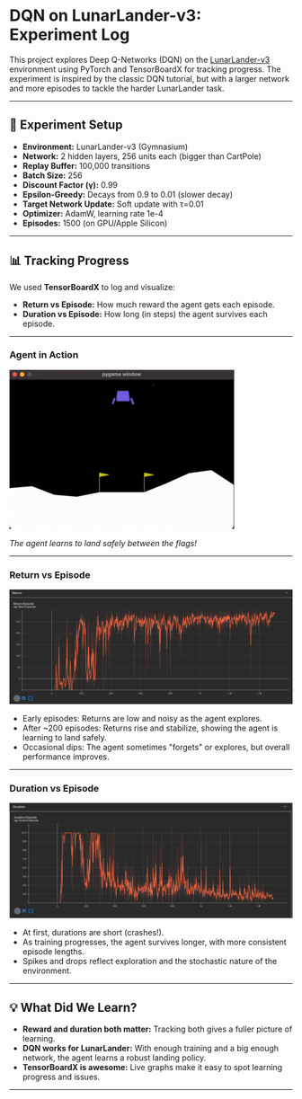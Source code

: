 # DQN on LunarLander-v3: Experiment Log

This project explores Deep Q-Networks (DQN) on the [LunarLander-v3](https://gymnasium.farama.org/environments/box2d/lunar_lander/) environment using PyTorch and TensorBoardX for tracking progress. The experiment is inspired by the classic DQN tutorial, but with a larger network and more episodes to tackle the harder LunarLander task.

---

## 🚀 Experiment Setup

- **Environment:** LunarLander-v3 (Gymnasium)
- **Network:** 2 hidden layers, 256 units each (bigger than CartPole)
- **Replay Buffer:** 100,000 transitions
- **Batch Size:** 256
- **Discount Factor (γ):** 0.99
- **Epsilon-Greedy:** Decays from 0.9 to 0.01 (slower decay)
- **Target Network Update:** Soft update with τ=0.01
- **Optimizer:** AdamW, learning rate 1e-4
- **Episodes:** 1500 (on GPU/Apple Silicon)

---

## 📊 Tracking Progress

We used **TensorBoardX** to log and visualize:

- **Return vs Episode:** How much reward the agent gets each episode.
- **Duration vs Episode:** How long (in steps) the agent survives each episode.

---


### Agent in Action

![LunarLander Demo](output/lunarlander/lunarlander.gif)

*The agent learns to land safely between the flags!*

---

### Return vs Episode

![Return vs Episode](output/lunarlander/Return_Episode.png)

- Early episodes: Returns are low and noisy as the agent explores.
- After ~200 episodes: Returns rise and stabilize, showing the agent is learning to land safely.
- Occasional dips: The agent sometimes "forgets" or explores, but overall performance improves.

---

### Duration vs Episode

![Duration vs Episode](output/lunarlander/Duration_Episode.png)

- At first, durations are short (crashes!).
- As training progresses, the agent survives longer, with more consistent episode lengths.
- Spikes and drops reflect exploration and the stochastic nature of the environment.

---


## 💡 What Did We Learn?

- **Reward and duration both matter:** Tracking both gives a fuller picture of learning.
- **DQN works for LunarLander:** With enough training and a big enough network, the agent learns a robust landing policy.
- **TensorBoardX is awesome:** Live graphs make it easy to spot learning progress and issues.

---
